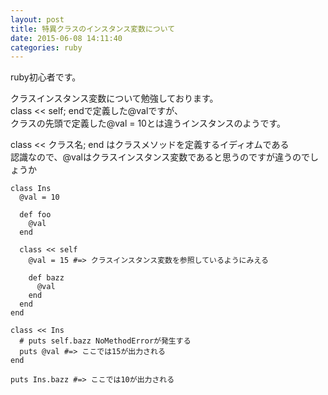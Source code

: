 ```yaml
---
layout: post
title: 特異クラスのインスタンス変数について
date: 2015-06-08 14:11:40
categories: ruby
---
```

<!-- {% raw %} -->
<p>ruby初心者です。</p>

<p>クラスインスタンス変数について勉強しております。<br>
class &lt;&lt; self; endで定義した@valですが、<br>
クラスの先頭で定義した@val = 10とは違うインスタンスのようです。</p>

<p>class &lt;&lt; クラス名; end はクラスメソッドを定義するイディオムである<br>
認識なので、@valはクラスインスタンス変数であると思うのですが違うのでしょうか</p>

<pre><code>class Ins
  @val = 10

  def foo
    @val
  end

  class &lt;&lt; self
    @val = 15 #=&gt; クラスインスタンス変数を参照しているようにみえる

    def bazz
      @val
    end
  end
end

class &lt;&lt; Ins
  # puts self.bazz NoMethodErrorが発生する
  puts @val #=&gt; ここでは15が出力される
end

puts Ins.bazz #=&gt; ここでは10が出力される
</code></pre>
<!-- {% endraw %} -->
